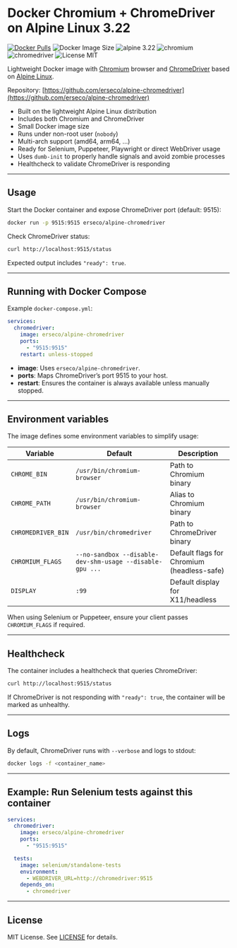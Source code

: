 # Docker Chromium + ChromeDriver on Alpine Linux 3.22

[![Docker Pulls](https://img.shields.io/docker/pulls/erseco/alpine-chromedriver.svg)](https://hub.docker.com/r/erseco/alpine-chromedriver/)
![Docker Image Size](https://img.shields.io/docker/image-size/erseco/alpine-chromedriver)
![alpine 3.22](https://img.shields.io/badge/alpine-3.22-brightgreen.svg)
![chromium](https://img.shields.io/badge/chromium-latest-brightgreen.svg)
![chromedriver](https://img.shields.io/badge/chromedriver-latest-brightgreen.svg)
![License MIT](https://img.shields.io/badge/license-MIT-blue.svg)

Lightweight Docker image with [Chromium](https://www.chromium.org/) browser and [ChromeDriver](https://chromedriver.chromium.org/) based on [Alpine Linux](https://www.alpinelinux.org/).

Repository: [https://github.com/erseco/alpine-chromedriver](https://github.com/erseco/alpine-chromedriver)

* Built on the lightweight Alpine Linux distribution
* Includes both Chromium and ChromeDriver
* Small Docker image size
* Runs under non-root user (`nobody`)
* Multi-arch support (amd64, arm64, …)
* Ready for Selenium, Puppeteer, Playwright or direct WebDriver usage
* Uses `dumb-init` to properly handle signals and avoid zombie processes
* Healthcheck to validate ChromeDriver is responding

---

## Usage

Start the Docker container and expose ChromeDriver port (default: 9515):

```bash
docker run -p 9515:9515 erseco/alpine-chromedriver
```

Check ChromeDriver status:

```bash
curl http://localhost:9515/status
```

Expected output includes `"ready": true`.

---

## Running with Docker Compose

Example `docker-compose.yml`:

```yaml
services:
  chromedriver:
    image: erseco/alpine-chromedriver
    ports:
      - "9515:9515"
    restart: unless-stopped
```

* **image**: Uses `erseco/alpine-chromedriver`.
* **ports**: Maps ChromeDriver’s port 9515 to your host.
* **restart**: Ensures the container is always available unless manually stopped.

---

## Environment variables

The image defines some environment variables to simplify usage:

| Variable           | Default                                                  | Description                                |
| ------------------ | -------------------------------------------------------- | ------------------------------------------ |
| `CHROME_BIN`       | `/usr/bin/chromium-browser`                              | Path to Chromium binary                    |
| `CHROME_PATH`      | `/usr/bin/chromium-browser`                              | Alias to Chromium binary                   |
| `CHROMEDRIVER_BIN` | `/usr/bin/chromedriver`                                  | Path to ChromeDriver binary                |
| `CHROMIUM_FLAGS`   | `--no-sandbox --disable-dev-shm-usage --disable-gpu ...` | Default flags for Chromium (headless-safe) |
| `DISPLAY`          | `:99`                                                    | Default display for X11/headless           |

When using Selenium or Puppeteer, ensure your client passes `CHROMIUM_FLAGS` if required.

---

## Healthcheck

The container includes a healthcheck that queries ChromeDriver:

```bash
curl http://localhost:9515/status
```

If ChromeDriver is not responding with `"ready": true`, the container will be marked as unhealthy.

---

## Logs

By default, ChromeDriver runs with `--verbose` and logs to stdout:

```bash
docker logs -f <container_name>
```

---

## Example: Run Selenium tests against this container

```yaml
services:
  chromedriver:
    image: erseco/alpine-chromedriver
    ports:
      - "9515:9515"

  tests:
    image: selenium/standalone-tests
    environment:
      - WEBDRIVER_URL=http://chromedriver:9515
    depends_on:
      - chromedriver
```

---

## License

MIT License. See [LICENSE](LICENSE) for details.
